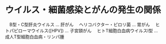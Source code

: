 # ウイルス・細菌感染とがんの発生の関係
　B型・C型肝炎ウイルス … 肝がん
　ヘリコバクター・ピロリ菌 … 胃がん
　ヒトパピローマウイルス([HPV]) … 子宮頸がん
　ヒトT細胞白血病ウイルスI型 … 成人T型細胞白血病・リンパ腫
